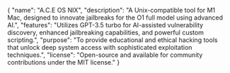 {
  "name": "A.C.E OS NIX",
  "description": "A Unix-compatible tool for M1 Mac, designed to innovate jailbreaks for the O1 full model using advanced AI.",
  "features": "Utilizes GPT-3.5 turbo for AI-assisted vulnerability discovery, enhanced jailbreaking capabilities, and powerful custom scripting.",
  "purpose": "To provide educational and ethical hacking tools that unlock deep system access with sophisticated exploitation techniques.",
  "license": "Open-source and available for community contributions under the MIT license."
}
